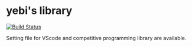 # yebi's library
[![Build Status](https://travis-ci.org/yebityon/yebiCPP.svg?branch=master)](https://travis-ci.org/yebityon/yebiCPP)

Setting file for VScode and competitive programming library are available.
